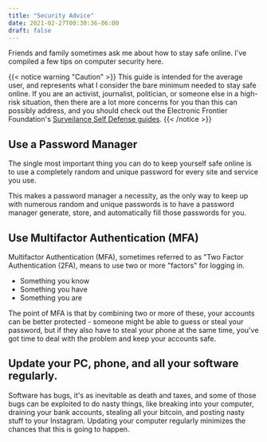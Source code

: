 ```yaml
---
title: "Security Advice"
date: 2021-02-27T00:30:36-06:00
draft: false
---
```


Friends and family sometimes ask me about how to stay safe online. I've
compiled a few tips on computer security here.

<!--more-->

{{< notice warning "Caution" >}}
This guide is intended for the average user, and represents what I consider
the bare minimum needed to stay safe online. If you are an activist,
journalist, politician, or someone else in a high-risk situation, then there
are a lot more concerns for you than this can possibly address, and you
should check out the Electronic Frontier Foundation's [Surveilance Self
Defense guides](https://ssd.eff.org/en).
{{< /notice >}}

## Use a Password Manager

The single most important thing you can do to keep yourself safe online is
to use a completely random and unique password for every site and service
you use. 

This makes a password manager a necessity, as the only way to keep up with
numerous random and unique passwords is to have a password manager generate,
store, and automatically fill those passwords for you.

## Use Multifactor Authentication (MFA)

Multifactor Authentication (MFA), sometimes referred to as "Two Factor
Authentication (2FA), means to use two or more "factors" for logging in.

* Something you know
* Something you have
* Something you are

The point of MFA is that by combining two or more of these, your accounts
can be better protected - someone might be able to guess or steal your password, but
if they also have to steal your phone at the same time, you've got time to
deal with the problem and keep your accounts safe.

## Update your PC, phone, and all your software regularly.

Software has bugs, it's as inevitable as death and taxes, and some of those
bugs can be exploited to do nasty things, like breaking into your computer,
draining your bank accounts, stealing all your bitcoin, and posting nasty
stuff to your Instagram. Updating your computer regularly minimizes the chances that this is going to happen.


